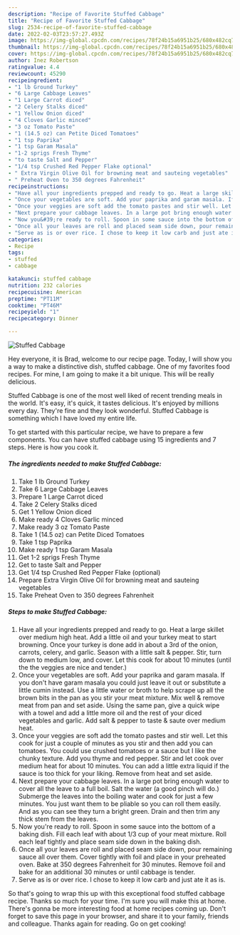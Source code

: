 ```yaml
---
description: "Recipe of Favorite Stuffed Cabbage"
title: "Recipe of Favorite Stuffed Cabbage"
slug: 2534-recipe-of-favorite-stuffed-cabbage
date: 2022-02-03T23:57:27.493Z
image: https://img-global.cpcdn.com/recipes/78f24b15a6951b25/680x482cq70/stuffed-cabbage-recipe-main-photo.jpg
thumbnail: https://img-global.cpcdn.com/recipes/78f24b15a6951b25/680x482cq70/stuffed-cabbage-recipe-main-photo.jpg
cover: https://img-global.cpcdn.com/recipes/78f24b15a6951b25/680x482cq70/stuffed-cabbage-recipe-main-photo.jpg
author: Inez Robertson
ratingvalue: 4.4
reviewcount: 45290
recipeingredient:
- "1 lb Ground Turkey"
- "6 Large Cabbage Leaves"
- "1 Large Carrot diced"
- "2 Celery Stalks diced"
- "1 Yellow Onion diced"
- "4 Cloves Garlic minced"
- "3 oz Tomato Paste"
- "1 (14.5 oz) can Petite Diced Tomatoes"
- "1 tsp Paprika"
- "1 tsp Garam Masala"
- "1-2 sprigs Fresh Thyme"
- "to taste Salt and Pepper"
- "1/4 tsp Crushed Red Pepper Flake optional"
- " Extra Virgin Olive Oil for browning meat and sauteing vegetables"
- " Preheat Oven to 350 degrees Fahrenheit"
recipeinstructions:
- "Have all your ingredients prepped and ready to go. Heat a large skillet over medium high heat. Add a little oil and your turkey meat to start browning. Once your turkey is done add in about a 3rd of the onion, carrots, celery, and garlic. Season with a little salt &amp; pepper. Stir, turn down to medium low, and cover. Let this cook for about 10 minutes (until the the veggies are nice and tender.)"
- "Once your vegetables are soft. Add your paprika and garam masala. If you don&#39;t have garam masala you could just leave it out or substitute a little cumin instead. Use a little water or broth to help scrape up all the brown bits in the pan as you stir your meat mixture. Mix well &amp; remove meat from pan and set aside. Using the same pan, give a quick wipe with a towel and add a little more oil and the rest of your diced vegetables and garlic. Add salt &amp; pepper to taste &amp; saute over medium heat."
- "Once your veggies are soft add the tomato pastes and stir well. Let this cook for just a couple of minutes as you stir and then add you can tomatoes. You could use crushed tomatoes or a sauce but I like the chunky texture. Add you thyme and red pepper. Stir and let cook over medium heat for about 10 minutes. You can add a little extra liquid if the sauce is too thick for your liking. Remove from heat and set aside."
- "Next prepare your cabbage leaves. In a large pot bring enough water to cover all the leave to a full boil. Salt the water (a good pinch will do.) Submerge the leaves into the boiling water and cook for just a few minutes. You just want them to be pliable so you can roll them easily. And as you can see they turn a bright green. Drain and then trim any thick stem from the leaves."
- "Now you&#39;re ready to roll. Spoon in some sauce into the bottom of a baking dish. Fill each leaf with about 1/3 cup of your meat mixture. Roll each leaf tightly and place seam side down in the baking dish."
- "Once all your leaves are roll and placed seam side down, pour remaining sauce all over them. Cover tightly with foil and place in your preheated oven. Bake at 350 degrees Fahrenheit for 30 minutes. Remove foil and bake for an additional 30 minutes or until cabbage is tender."
- "Serve as is or over rice. I chose to keep it low carb and just ate it as is."
categories:
- Recipe
tags:
- stuffed
- cabbage

katakunci: stuffed cabbage 
nutrition: 232 calories
recipecuisine: American
preptime: "PT11M"
cooktime: "PT46M"
recipeyield: "1"
recipecategory: Dinner

---
```



![Stuffed Cabbage](https://img-global.cpcdn.com/recipes/78f24b15a6951b25/680x482cq70/stuffed-cabbage-recipe-main-photo.jpg)

Hey everyone, it is Brad, welcome to our recipe page. Today, I will show you a way to make a distinctive dish, stuffed cabbage. One of my favorites food recipes. For mine, I am going to make it a bit unique. This will be really delicious.

Stuffed Cabbage is one of the most well liked of recent trending meals in the world. It's easy, it's quick, it tastes delicious. It's enjoyed by millions every day. They're fine and they look wonderful. Stuffed Cabbage is something which I have loved my entire life.




To get started with this particular recipe, we have to prepare a few components. You can have stuffed cabbage using 15 ingredients and 7 steps. Here is how you cook it.

<!--inarticleads1-->

##### The ingredients needed to make Stuffed Cabbage:

1. Take 1 lb Ground Turkey
1. Take 6 Large Cabbage Leaves
1. Prepare 1 Large Carrot diced
1. Take 2 Celery Stalks diced
1. Get 1 Yellow Onion diced
1. Make ready 4 Cloves Garlic minced
1. Make ready 3 oz Tomato Paste
1. Take 1 (14.5 oz) can Petite Diced Tomatoes
1. Take 1 tsp Paprika
1. Make ready 1 tsp Garam Masala
1. Get 1-2 sprigs Fresh Thyme
1. Get to taste Salt and Pepper
1. Get 1/4 tsp Crushed Red Pepper Flake (optional)
1. Prepare  Extra Virgin Olive Oil for browning meat and sauteing vegetables
1. Take  Preheat Oven to 350 degrees Fahrenheit




<!--inarticleads2-->

##### Steps to make Stuffed Cabbage:

1. Have all your ingredients prepped and ready to go. Heat a large skillet over medium high heat. Add a little oil and your turkey meat to start browning. Once your turkey is done add in about a 3rd of the onion, carrots, celery, and garlic. Season with a little salt &amp; pepper. Stir, turn down to medium low, and cover. Let this cook for about 10 minutes (until the the veggies are nice and tender.)
1. Once your vegetables are soft. Add your paprika and garam masala. If you don&#39;t have garam masala you could just leave it out or substitute a little cumin instead. Use a little water or broth to help scrape up all the brown bits in the pan as you stir your meat mixture. Mix well &amp; remove meat from pan and set aside. Using the same pan, give a quick wipe with a towel and add a little more oil and the rest of your diced vegetables and garlic. Add salt &amp; pepper to taste &amp; saute over medium heat.
1. Once your veggies are soft add the tomato pastes and stir well. Let this cook for just a couple of minutes as you stir and then add you can tomatoes. You could use crushed tomatoes or a sauce but I like the chunky texture. Add you thyme and red pepper. Stir and let cook over medium heat for about 10 minutes. You can add a little extra liquid if the sauce is too thick for your liking. Remove from heat and set aside.
1. Next prepare your cabbage leaves. In a large pot bring enough water to cover all the leave to a full boil. Salt the water (a good pinch will do.) Submerge the leaves into the boiling water and cook for just a few minutes. You just want them to be pliable so you can roll them easily. And as you can see they turn a bright green. Drain and then trim any thick stem from the leaves.
1. Now you&#39;re ready to roll. Spoon in some sauce into the bottom of a baking dish. Fill each leaf with about 1/3 cup of your meat mixture. Roll each leaf tightly and place seam side down in the baking dish.
1. Once all your leaves are roll and placed seam side down, pour remaining sauce all over them. Cover tightly with foil and place in your preheated oven. Bake at 350 degrees Fahrenheit for 30 minutes. Remove foil and bake for an additional 30 minutes or until cabbage is tender.
1. Serve as is or over rice. I chose to keep it low carb and just ate it as is.




So that's going to wrap this up with this exceptional food stuffed cabbage recipe. Thanks so much for your time. I'm sure you will make this at home. There's gonna be more interesting food at home recipes coming up. Don't forget to save this page in your browser, and share it to your family, friends and colleague. Thanks again for reading. Go on get cooking!
